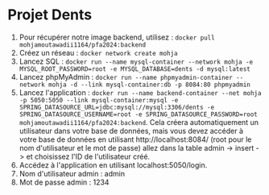 # Projet Dents

1. Pour récupérer notre image backend, utilisez : `docker pull mohjamoutawadii1164/pfa2024:backend`
2. Créez un réseau : `docker network create mohja`
3. Lancez SQL : `docker run --name mysql-container --network mohja -e MYSQL_ROOT_PASSWORD=root -e MYSQL_DATABASE=dents -d mysql:latest`
4. Lancez phpMyAdmin : `docker run --name phpmyadmin-container --network mohja -d --link mysql-container:db -p 8084:80 phpmyadmin`
5. Lancez l'application : `docker run --name backend-container --net mohja -p 5050:5050 --link mysql-container:mysql -e SPRING_DATASOURCE_URL=jdbc:mysql://mysql:3306/dents -e SPRING_DATASOURCE_USERNAME=root -e SPRING_DATASOURCE_PASSWORD=root mohjamoutawadii1164/pfa2024:backend`. Cela créera automatiquement un utilisateur dans votre base de données, mais vous devez accéder à votre base de données en utilisant http://localhost:8084/ (root pour le nom d'utilisateur et le mot de passe) allez dans la table admin -> insert -> et choisissez l'ID de l'utilisateur créé.
6. Accédez à l'application en utilisant localhost:5050/login.
8. Nom d'utilisateur admin : admin
9. Mot de passe admin : 1234
